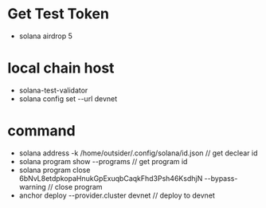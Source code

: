 
# Get Test Token 
- solana airdrop 5 <your address>

# local chain host
- solana-test-validator
- solana config set --url devnet


# command 
-  solana address -k /home/outsider/.config/solana/id.json  // get declear id
-  solana program show --programs // get program id
-  solana program close 6bNvL8etdpkopaHnukGpExuqbCaqkFhd3Psh46KsdhjN --bypass-warning  // close program
-  anchor deploy --provider.cluster devnet // deploy to devnet